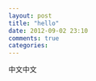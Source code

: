 ```yaml
---
layout: post
title: "hello"
date: 2012-09-02 23:10
comments: true
categories: 
---
```

中文中文
<script src="https://gist.github.com/3600541.js?file=gistfile1.cpp"></script>